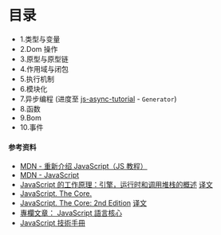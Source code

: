 # 目录

- 1.类型与变量
- 2.Dom 操作
- 3.原型与原型链
- 4.作用域与闭包
- 5.执行机制
- 6.模块化
- 7.异步编程 (进度至 [js-async-tutorial](https://github.com/wangfupeng1988/js-async-tutorial) - `Generator`)
- 8.函数
- 9.Bom
- 10.事件

#### 参考资料

- [MDN - 重新介绍 JavaScript（JS 教程）](https://developer.mozilla.org/zh-CN/docs/Web/JavaScript/A_re-introduction_to_JavaScript)
- [MDN - JavaScript](https://developer.mozilla.org/zh-CN/docs/Web/JavaScript)
- [JavaScript 的工作原理：引擎，运行时和调用堆栈的概述](https://blog.sessionstack.com/how-does-javascript-actually-work-part-1-b0bacc073cf) [译文](http://www.xiaojichao.com/post/how-does-javascript-actually-work-part-1-sessionstack-blog.html)
- [JavaScript. The Core.](http://dmitrysoshnikov.com/ecmascript/javascript-the-core/)
- [JavaScript. The Core: 2nd Edition](http://dmitrysoshnikov.com/ecmascript/javascript-the-core-2nd-edition/) [译文](http://www.xiaojichao.com/post/jscorev2.html)
- [專欄文章： JavaScript 語言核心](https://openhome.cc/Gossip/CodeData/EssentialJavaScript/index.html)
- [JavaScript 技術手冊](https://openhome.cc/Gossip/Books/index.html#JavaScript)
